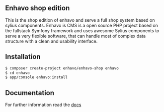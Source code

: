Enhavo shop edition
-------------------

This is the shop edition of enhavo and serve a full shop system based on sylius components. 
Enhavo is CMS is a open source PHP project based on the fullstack Symfony framework and uses awesome Sylius components
to serve a very flexible software, that can handle most of complex data structure with a clean and usability interface.

Installation
------------

```bash
$ composer create-project enhavo/enhavo-shop enhavo
$ cd enhavo
$ app/console enhavo:install
```

Documentation
-------------

For further information read the [docs](http://docs.enhavo.org)